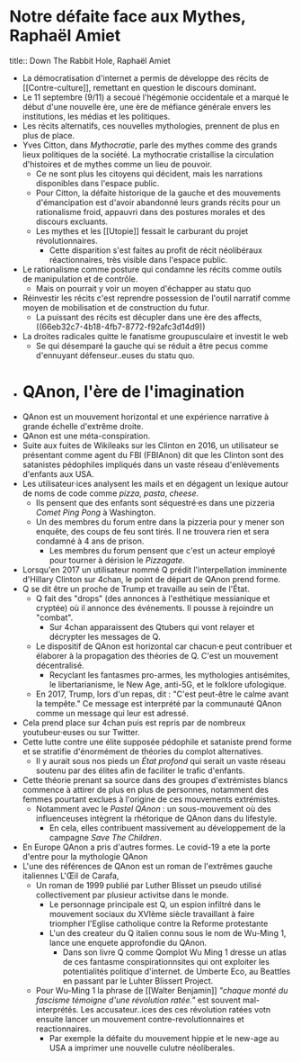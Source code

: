 # Notre défaite face aux Mythes, Raphaël Amiet
title:: Down The Rabbit Hole, Raphaël Amiet
- La démocratisation d'internet a permis de développe des récits de [[Contre-culture]], remettant en question le discours dominant.
- Le 11 septembre (9/11) a secoué l'hégémonie occidentale et a marqué le début d'une nouvelle ère, une ère de méfiance générale envers les institutions, les médias et les politiques.
- Les récits alternatifs, ces nouvelles mythologies, prennent de plus en plus de place.
- Yves Citton, dans *Mythocratie*, parle des mythes comme des grands lieux politiques de la société. La mythocratie cristallise la circulation d'histoires et de mythes comme un lieu de pouvoir.
	- Ce ne sont plus les citoyens qui décident, mais les narrations disponibles dans l'espace public.
	- Pour Citton, la défaite historique de la gauche et des mouvements d'émancipation est d'avoir abandonné leurs grands récits pour un rationalisme froid, appauvri dans des postures morales et des discours excluants.
	- Les mythes et les [[Utopie]] fessait le carburant du projet révolutionnaires.
		- Cette disparition s'est faites au profit de récit néolibéraux réactionnaires, très visible dans l'espace public.
- Le rationalisme comme posture qui condamne les récits comme outils de manipulation et de contrôle.
	- Mais on pourrait y voir un moyen d'échapper au statu quo
- Réinvestir les récits c'est reprendre possession de l'outil narratif comme moyen de mobilisation et de construction du futur.
	- La puissant des récits est décupler dans une ère des affects, ((66eb32c7-4b18-4fb7-8772-f92afc3d14d9))
- La droites radicales quitte le fanatisme groupusculaire et investit le web
	- Se qui désemparé la gauche qui se réduit a être pecus comme d'ennuyant défenseur..euses du statu quo.
- # QAnon, l'ère de l'imagination
- QAnon est un mouvement horizontal et une expérience narrative à grande échelle d'extrême droite.
- QAnon est une méta-conspiration.
- Suite aux fuites de Wikileaks sur les Clinton en 2016, un utilisateur se présentant comme agent du FBI (FBIAnon) dit que les Clinton sont des satanistes pédophiles impliqués dans un vaste réseau d'enlèvements d'enfants aux USA.
- Les utilisateur·ices analysent les mails et en dégagent un lexique autour de noms de code comme *pizza*, *pasta*, *cheese*.
	- Ils pensent que des enfants sont séquestré·es dans une pizzeria *Comet Ping Pong* à Washington.
	- Un des membres du forum entre dans la pizzeria pour y mener son enquête, des coups de feu sont tirés. Il ne trouvera rien et sera condamné à 4 ans de prison.
		- Les membres du forum pensent que c'est un acteur employé pour tourner à dérision le *Pizzagate*.
- Lorsqu'en 2017 un utilisateur nommé Q prédit l'interpellation imminente d'Hillary Clinton sur 4chan, le point de départ de QAnon prend forme.
- Q se dit être un proche de Trump et travaille au sein de l'État.
	- Q fait des "drops" (des annonces à l'esthétique messianique et cryptée) où il annonce des événements. Il pousse à rejoindre un "combat".
		- Sur 4chan apparaissent des Qtubers qui vont relayer et décrypter les messages de Q.
	- Le dispositif de QAnon est horizontal car chacun·e peut contribuer et élaborer à la propagation des théories de Q. C'est un mouvement décentralisé.
		- Recyclant les fantasmes pro-armes, les mythologies antisémites, le libertarianisme, le New Age, anti-5G, et le folklore ufologique.
	- En 2017, Trump, lors d'un repas, dit : "C'est peut-être le calme avant la tempête." Ce message est interprété par la communauté QAnon comme un message qui leur est adressé.
- Cela prend place sur 4chan puis est repris par de nombreux youtubeur·euses ou sur Twitter.
- Cette lutte contre une élite supposée pédophile et sataniste prend forme et se stratifie d'énormément de théories du complot alternatives.
	- Il y aurait sous nos pieds un *État profond* qui serait un vaste réseau soutenu par des élites afin de faciliter le trafic d'enfants.
- Cette théorie prenant sa source dans des groupes d'extrémistes blancs commence à attirer de plus en plus de personnes, notamment des femmes pourtant exclues à l'origine de ces mouvements extrémistes.
	- Notamment avec le *Pastel QAnon* : un sous-mouvement où des influenceuses intègrent la rhétorique de QAnon dans du lifestyle.
		- En cela, elles contribuent massivement au développement de la campagne *Save The Children*.
- En Europe QAnon a pris d'autres formes. Le covid-19 a ete la porte d'entre pour la mythologie QAnon
- L'une des références de QAnon est un roman de l'extrêmes gauche italiennes L'Œil de Carafa,
	- Un roman de 1999 publié par Luther Blisset un pseudo utilisé collectivement par plusieur activitse dans le monde.
		- Le personnage principale est Q, un espion infiltré dans le mouvement sociaux du XVIème siècle travaillant à faire triompher l'Eglise catholique contre la Reforme protestante
		- L'un des createur du Q italien connu sous le nom de Wu-Ming 1, lance une enquete approfondie du QAnon.
			- Dans son livre Q comme Qomplot Wu Ming 1 dresse un atlas de ces fantasme conspirationnsites qui ont exploiter les potentialités politique d'internet. de Umberte Eco, au Beattles en passant par le Luhter Blissert Project.
	- Pour Wu-Ming 1 la phrase de [[Walter Benjamin]] *"chaque monté du fascisme témoigne d'une révolution ratée."*  est souvent mal-interprétés. Les accusateur..ices des ces révolution ratées votn ensuite lancer un mouvement contre-revolutionnaires et reactionnaires.
		- Par exemple la défaite du mouvement hippie et le new-age au USA a imprimer une nouvelle culutre néoliberales.